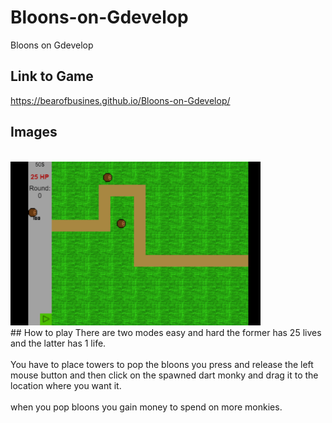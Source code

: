 # Bloons-on-Gdevelop
Bloons on Gdevelop
## Link to Game
https://bearofbusines.github.io/Bloons-on-Gdevelop/
<br />
## Images
<br />
<img src="./bloon.png" alt="Bloons" width="400"/>
<br />
## How to play
There are two modes easy and hard the former has 25 lives and the latter has 1 life.
<br />
<br />
You have to place towers to pop the bloons you press and release the left mouse button and then click on the spawned dart monky and drag it to the location where you want it.
<br />
<br />
when you pop bloons you gain money to spend on more monkies.
